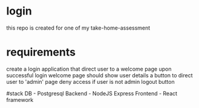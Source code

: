 # login
this repo is created for one of my take-home-assessment

# requirements
create a login application that direct user to a welcome page upon successful login
welcome page should show user details
a button to direct user to 'admin' page
deny access if user is not admin
logout button

#stack
DB - Postgresql 
Backend - NodeJS Express
Frontend - React framework
